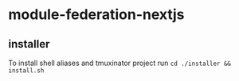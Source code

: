 # module-federation-nextjs

## installer
To install shell aliases and tmuxinator project run
`cd ./installer && install.sh`
